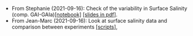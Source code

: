 * From Stephanie (2021-09-16): Check of the variability in Surface Salinity (comp. GAI-GAIa)[[notebook]](https://github.com/imhotep-project/imhotep-project-on-github/blob/main/TOOLS/NOTEBOOKS/2021-09-16_SLX_JZ_IMHOTEP_SSS_compEXP_shared.ipynb) [[slides in pdf]](https://ige-meom-opendap.univ-grenoble-alpes.fr/thredds/fileServer/meomopendap/extract/lerouste/IMHOTEP/SHARED_DOCS/2021-09-16_first_look_imhotep_SSS_v1.pdf).
* From Jean-Marc (2021-09-16): Look at surface salinity data and comparison between experiments [[scripts]](https://github.com/molines/IMHOTEP/tree/master/TOOLS),
